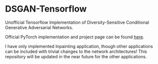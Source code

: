 # DSGAN-Tensorflow
Unofficial Tensorflow Implementation of Diversity-Sensitive Conditional Generative Adversarial Networks. 

Official PyTorch implementation and project page can be found [here](https://github.com/maga33/DSGAN).



I have only implemented Inpainting application, though other applications can be included with trivial changes to the network architectures! This repository will be updated in the near future for the other applications.
